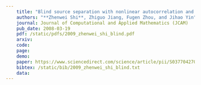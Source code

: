 ```yaml
---
    title: "Blind source separation with nonlinear autocorrelation and non-Gaussianity"
    authors: "**Zhenwei Shi**, Zhiguo Jiang, Fugen Zhou, and Jihao Yin"
    journal: Journal of Computational and Applied Mathematics (JCAM)
    pub_date: 2008-03-19
    pdf: /static/pdfs/2009_zhenwei_shi_blind.pdf
    arxiv: 
    code: 
    page: 
    demo: 
    paper: https://www.sciencedirect.com/science/article/pii/S0377042708005621
    bibtex: /static/bib/2009_zhenwei_shi_blind.txt
    data:
---
```

